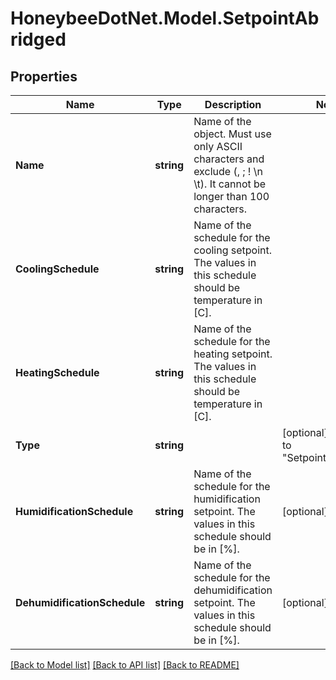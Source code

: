 
# HoneybeeDotNet.Model.SetpointAbridged

## Properties

Name | Type | Description | Notes
------------ | ------------- | ------------- | -------------
**Name** | **string** | Name of the object. Must use only ASCII characters and exclude (, ; ! \\n \\t). It cannot be longer than 100 characters. | 
**CoolingSchedule** | **string** | Name of the schedule for the cooling setpoint. The values in this schedule should be temperature in [C]. | 
**HeatingSchedule** | **string** | Name of the schedule for the heating setpoint. The values in this schedule should be temperature in [C]. | 
**Type** | **string** |  | [optional] [default to "SetpointAbridged"]
**HumidificationSchedule** | **string** | Name of the schedule for the humidification setpoint. The values in this schedule should be in [%]. | [optional] 
**DehumidificationSchedule** | **string** | Name of the schedule for the dehumidification setpoint. The values in this schedule should be in [%]. | [optional] 

[[Back to Model list]](../README.md#documentation-for-models)
[[Back to API list]](../README.md#documentation-for-api-endpoints)
[[Back to README]](../README.md)

